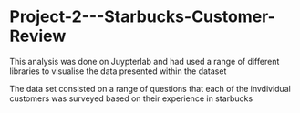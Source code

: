 # Project-2---Starbucks-Customer-Review

This analysis was done on Juypterlab and had used a range of different libraries to visualise the data presented within the dataset

The data set consisted on a range of questions that each of the invdividual customers was surveyed based on their experience in starbucks

